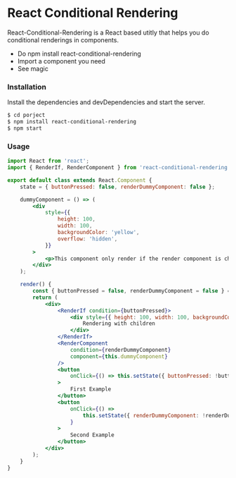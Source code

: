 # React Conditional Rendering

React-Conditional-Rendering is a React based utitly that helps you do conditional renderings in components.

- Do npm install react-conditional-rendering
- Import a component you need
- See magic

### Installation

Install the dependencies and devDependencies and start the server.

```sh
$ cd porject
$ npm install react-conditional-rendering
$ npm start
```

### Usage

```jsx
import React from 'react';
import { RenderIf, RenderComponent } from 'react-conditional-rendering';

export default class extends React.Component {
	state = { buttonPressed: false, renderDummyComponent: false };

	dummyComponent = () => (
		<div
			style={{
				height: 100,
				width: 100,
				backgroundColor: 'yellow',
				overflow: 'hidden',
			}}
		>
			<p>This component only render if the render component is checked</p>
		</div>
	);

	render() {
		const { buttonPressed = false, renderDummyComponent = false } = this.state;
		return (
			<div>
				<RenderIf condition={buttonPressed}>
					<div style={{ height: 100, width: 100, backgroundColor: 'red' }}>
						Rendering with children
					</div>
				</RenderIf>
				<RenderComponent
					condition={renderDummyComponent}
					component={this.dummyComponent}
				/>
				<button
					onClick={() => this.setState({ buttonPressed: !buttonPressed })}
				>
					First Example
				</button>
				<button
					onClick={() =>
						this.setState({ renderDummyComponent: !renderDummyComponent })
					}
				>
					Second Example
				</button>
			</div>
		);
	}
}
```

